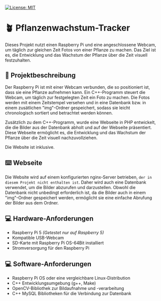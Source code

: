 [![License: MIT](https://img.shields.io/badge/License-MIT-blue.svg)](https://github.com/Toby-Fm/raspi_dailyPhoto/blob/main/LICENSE)

# 🪴 Pflanzenwachstum-Tracker

Dieses Projekt nutzt einen Raspberry Pi und eine angeschlossene Webcam, um täglich zur gleichen Zeit Fotos von einer Pflanze zu machen. Das Ziel ist es, die Entwicklung und das Wachstum der Pflanze über die Zeit visuell festzuhalten.

## 📔 Projektbeschreibung

Der Raspberry Pi ist mit einer Webcam verbunden, die so positioniert ist, dass sie eine Pflanze aufnehmen kann. Ein C++-Programm steuert die Webcam, um täglich zur festgelegten Zeit ein Foto zu machen. Die Fotos werden mit einem Zeitstempel versehen und in eine Datenbank bzw. in einem zusätlichen "img"-Ordner gespeichert, sodass sie leicht chronologisch sortiert und betrachtet werden können.

Zusätzlich zu dem C++-Programm, wurde eine Webseite in PHP entwickelt, die die Bilder aus der Datenbank abholt und auf der Webseite präsentiert. Diese Webseite ermöglicht es, die Entwicklung und das Wachstum der Pflanze über die Zeit visuell nachzuvollziehen.

Die Website ist inklusive.

## ⌨️ Webseite

Die Website wird auf einem konfigurierten nginx-Server betrieben, `der in diesem Projekt nicht enthalten ist`. Daher wird auch eine Datenbank verwendet, um die Bilder abzurufen und darzustellen. Obwohl die Datenbank nicht unbedingt erforderlich ist, da die Bilder auch in einem "img"-Ordner gespeichert werden, ermöglicht sie eine einfache Abrufung der Bilder aus dem Ordner.

## 💻 Hardware-Anforderungen

-   Raspberry Pi 5 _(Getestet nur auf Raspberry 5)_
-   Kompatible USB-Webcam
-   SD-Karte mit Raspberry Pi OS-64Bit installiert
-   Stromversorgung für den Raspberry Pi

## 💻 Software-Anforderungen

-   Raspberry Pi OS oder eine vergleichbare Linux-Distribution
-   C++ Entwicklungsumgebung (g++, Make)
-   OpenCV-Bibliothek zur Bildaufnahme und -verarbeitung
-   C++ MySQL Bibliotheken für die Verbindung zur Datenbank
